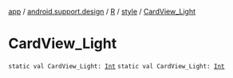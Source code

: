 [app](../../../index.md) / [android.support.design](../../index.md) / [R](../index.md) / [style](index.md) / [CardView_Light](./-card-view_-light.md)

# CardView_Light

`static val CardView_Light: `[`Int`](https://kotlinlang.org/api/latest/jvm/stdlib/kotlin/-int/index.html)
`static val CardView_Light: `[`Int`](https://kotlinlang.org/api/latest/jvm/stdlib/kotlin/-int/index.html)